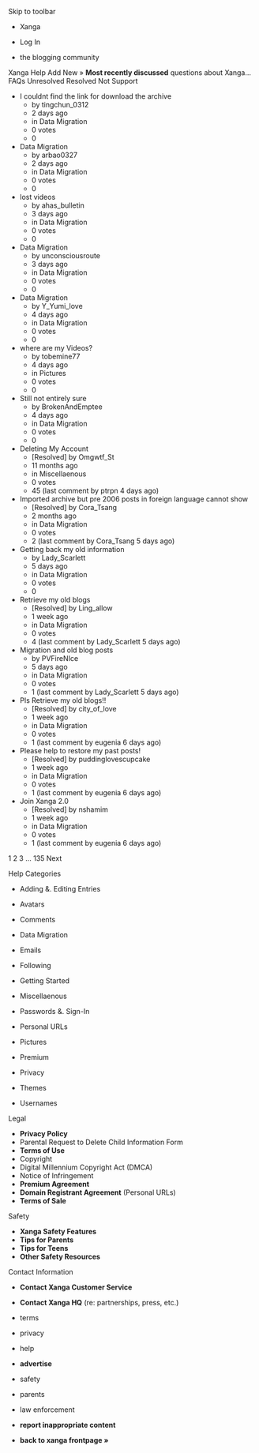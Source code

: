 Skip to toolbar

*   Xanga

*   Log In

*   the blogging community

Xanga Help Add New » **Most recently discussed** questions about Xanga… FAQs Unresolved Resolved Not Support

*   I couldnt find the link for download the archive
    *   by tingchun\_0312
    *   2 days ago
    *   in Data Migration
    *   0 votes
    *   0
*   Data Migration
    *   by arbao0327
    *   2 days ago
    *   in Data Migration
    *   0 votes
    *   0
*   lost videos
    *   by ahas\_bulletin
    *   3 days ago
    *   in Data Migration
    *   0 votes
    *   0
*   Data Migration
    *   by unconsciousroute
    *   3 days ago
    *   in Data Migration
    *   0 votes
    *   0
*   Data Migration
    *   by Y\_Yumi\_love
    *   4 days ago
    *   in Data Migration
    *   0 votes
    *   0
*   where are my Videos?
    *   by tobemine77
    *   4 days ago
    *   in Pictures
    *   0 votes
    *   0
*   Still not entirely sure
    *   by BrokenAndEmptee
    *   4 days ago
    *   in Data Migration
    *   0 votes
    *   0
*   Deleting My Account
    *   \[Resolved\] by Omgwtf\_St
    *   11 months ago
    *   in Miscellaenous
    *   0 votes
    *   45 (last comment by ptrpn 4 days ago)
*   Imported archive but pre 2006 posts in foreign language cannot show
    *   \[Resolved\] by Cora\_Tsang
    *   2 months ago
    *   in Data Migration
    *   0 votes
    *   2 (last comment by Cora\_Tsang 5 days ago)
*   Getting back my old information
    *   by Lady\_Scarlett
    *   5 days ago
    *   in Data Migration
    *   0 votes
    *   0
*   Retrieve my old blogs
    *   \[Resolved\] by Ling\_allow
    *   1 week ago
    *   in Data Migration
    *   0 votes
    *   4 (last comment by Lady\_Scarlett 5 days ago)
*   Migration and old blog posts
    *   by PVFireNIce
    *   5 days ago
    *   in Data Migration
    *   0 votes
    *   1 (last comment by Lady\_Scarlett 5 days ago)
*   Pls Retrieve my old blogs!!
    *   \[Resolved\] by city\_of\_love
    *   1 week ago
    *   in Data Migration
    *   0 votes
    *   1 (last comment by eugenia 6 days ago)
*   Please help to restore my past posts!
    *   \[Resolved\] by puddinglovescupcake
    *   1 week ago
    *   in Data Migration
    *   0 votes
    *   1 (last comment by eugenia 6 days ago)
*   Join Xanga 2.0
    *   \[Resolved\] by nshamim
    *   1 week ago
    *   in Data Migration
    *   0 votes
    *   1 (last comment by eugenia 6 days ago)

1 2 3 ... 135 Next

Help Categories

*   Adding &. Editing Entries
*   Avatars
*   Comments
*   Data Migration
*   Emails
*   Following
*   Getting Started
*   Miscellaenous

*   Passwords &. Sign-In
*   Personal URLs
*   Pictures
*   Premium
*   Privacy
*   Themes
*   Usernames

Legal

*   **Privacy Policy**
*   Parental Request to Delete Child Information Form
*   **Terms of Use**
*   Copyright
*   Digital Millennium Copyright Act (DMCA)
*   Notice of Infringement
*   **Premium Agreement**
*   **Domain Registrant Agreement** (Personal URLs)
*   **Terms of Sale**

Safety

*   **Xanga Safety Features**
*   **Tips for Parents**
*   **Tips for Teens**
*   **Other Safety Resources**

Contact Information

*   **Contact Xanga Customer Service**
*   **Contact Xanga HQ** (re: partnerships, press, etc.)

*   terms
*   privacy
*   help
*   **advertise**

*   safety
*   parents
*   law enforcement
*   **report inappropriate content**

*   **back to xanga frontpage »**